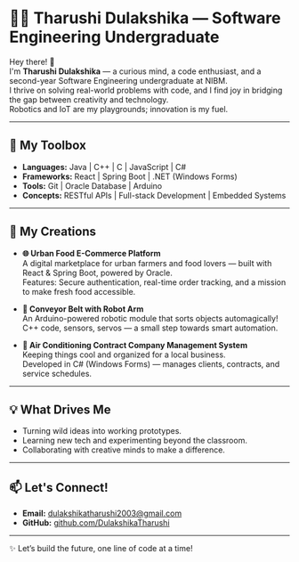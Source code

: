 # 👩‍💻 Tharushi Dulakshika — Software Engineering Undergraduate

Hey there! 👋  
I'm **Tharushi Dulakshika** — a curious mind, a code enthusiast, and a second-year Software Engineering undergraduate at NIBM.  
I thrive on solving real-world problems with code, and I find joy in bridging the gap between creativity and technology.  
Robotics and IoT are my playgrounds; innovation is my fuel.

---

## 🔧 My Toolbox

- **Languages:** Java | C++ | C | JavaScript | C#
- **Frameworks:** React | Spring Boot | .NET (Windows Forms)
- **Tools:** Git | Oracle Database | Arduino
- **Concepts:** RESTful APIs | Full-stack Development | Embedded Systems

---

## 🚀 My Creations

- **🌐 Urban Food E-Commerce Platform**  
  A digital marketplace for urban farmers and food lovers — built with React & Spring Boot, powered by Oracle.  
  Features: Secure authentication, real-time order tracking, and a mission to make fresh food accessible.

- **🤖 Conveyor Belt with Robot Arm**  
  An Arduino-powered robotic module that sorts objects automagically!  
  C++ code, sensors, servos — a small step towards smart automation.

- **🧊 Air Conditioning Contract Company Management System**  
  Keeping things cool and organized for a local business.  
  Developed in C# (Windows Forms) — manages clients, contracts, and service schedules.

---

## 💡 What Drives Me

- Turning wild ideas into working prototypes.
- Learning new tech and experimenting beyond the classroom.
- Collaborating with creative minds to make a difference.

---

## 📫 Let's Connect!

- **Email:** [dulakshikatharushi2003@gmail.com](mailto:dulakshikatharushi2003@gmail.com)
- **GitHub:** [github.com/DulakshikaTharushi](https://github.com/DulakshikaTharushi)

---

✨ Let’s build the future, one line of code at a time!  
